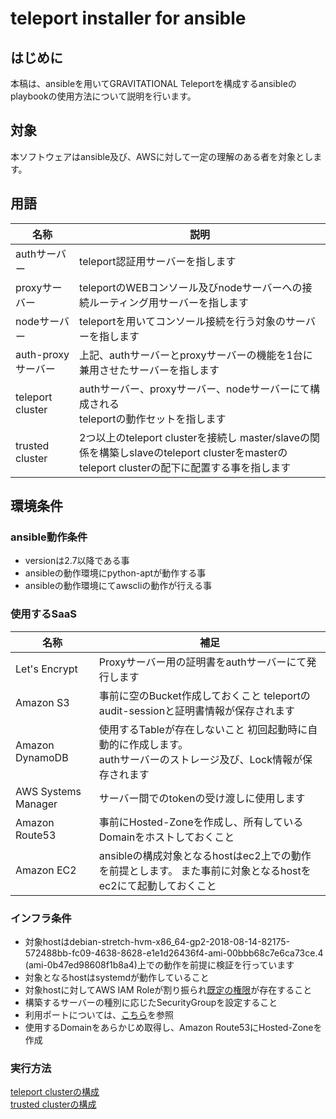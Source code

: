 # teleport installer for ansible

## はじめに
本稿は、ansibleを用いてGRAVITATIONAL Teleportを構成するansibleのplaybookの使用方法について説明を行います。

## 対象
本ソフトウェアはansible及び、AWSに対して一定の理解のある者を対象とします。

## 用語
| 名称 | 説明 |
| --- | --- |
| authサーバー | teleport認証用サーバーを指します |
| proxyサーバー | teleportのWEBコンソール及びnodeサーバーへの接続ルーティング用サーバーを指します |
| nodeサーバー | teleportを用いてコンソール接続を行う対象のサーバーを指します |
| auth-proxyサーバー | 上記、authサーバーとproxyサーバーの機能を1台に兼用させたサーバーを指します |
| teleport cluster | authサーバー、proxyサーバー、nodeサーバーにて構成される<br />teleportの動作セットを指します |
| trusted cluster | 2つ以上のteleport clusterを接続し  master/slaveの関係を構築しslaveのteleport clusterをmasterのteleport clusterの配下に配置する事を指します |

## 環境条件
### ansible動作条件
* versionは2.7以降である事
* ansibleの動作環境にpython-aptが動作する事
* ansibleの動作環境にてawscliの動作が行える事

### 使用するSaaS
| 名称 | 補足 |
| --- | --- |
| Let's Encrypt | Proxyサーバー用の証明書をauthサーバーにて発行します |
| Amazon S3| 事前に空のBucket作成しておくこと  teleportのaudit-sessionと証明書情報が保存されます |
| Amazon DynamoDB | 使用するTableが存在しないこと  初回起動時に自動的に作成します。</br>authサーバーのストレージ及び、Lock情報が保存されます |
| AWS Systems Manager | サーバー間でのtokenの受け渡しに使用します |
| Amazon Route53 | 事前にHosted-Zoneを作成し、所有しているDomainをホストしておくこと |
| Amazon EC2 | ansibleの構成対象となるhostはec2上での動作を前提とします。  また事前に対象となるhostをec2にて起動しておくこと |

### インフラ条件
* 対象hostはdebian-stretch-hvm-x86_64-gp2-2018-08-14-82175-572488bb-fc09-4638-8628-e1e1d26436f4-ami-00bbb68c7e6ca73ce.4 (ami-0b47ed98608f1b8a4)上での動作を前提に検証を行っています
* 対象となるhostはsystemdが動作していること
* 対象hostに対してAWS IAM Roleが割り振られ[既定の権限](https://github.com/cloudnative-co/teleport_renovation/tree/master/manual-deploy/iam)が存在すること
* 構築するサーバーの種別に応じたSecurityGroupを設定すること
* 利用ポートについては、[こちら](https://gravitational.com/teleport/docs/admin-guide/#ports)を参照
* 使用するDomainをあらかじめ取得し、Amazon Route53にHosted-Zoneを作成

### 実行方法
[teleport clusterの構成](https://github.com/cloudnative-co/teleport_renovation/tree/master/ansible/documents/teleport_cluster)  
[trusted clusterの構成](https://github.com/cloudnative-co/teleport_renovation/tree/master/ansible/documents/trusted_cluster)
